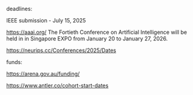 deadlines:

IEEE submission - July 15, 2025


https://aaai.org/ The Fortieth Conference on Artificial Intelligence will be held in in Singapore EXPO from January 20 to January 27, 2026.


https://neurips.cc/Conferences/2025/Dates

funds:

https://arena.gov.au/funding/


https://www.antler.co/cohort-start-dates


